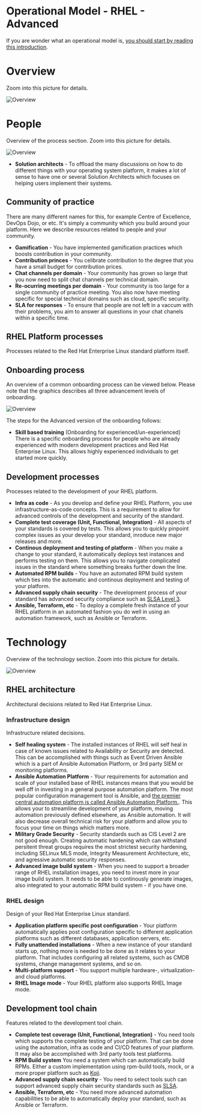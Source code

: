 # Operational Model - RHEL - Advanced
If you are wonder what an operational model is, [you should start by reading this introduction](/operational-model/intro/).

# Overview
Zoom into this picture for details.

![Overview](assets/rhel-operational-model.jpg)

# People
Overview of the process section. Zoom into this picture for details.

![Overview](assets/rhel-operational-model-people.jpg)

* **Solution architects** - To offload the many discussions on how to do different things with your operating system platform, it makes a lot of sense to have one or several Solution Architects which focuses on helping users implement their systems.  

## Community of practice
There are many different names for this, for example Centre of Excellence, DevOps Dojo, or etc. It's simply a community which you build around your platform. Here we describe resources related to people and your community.

* **Gamification** - You have implemented gamification practices which boosts contribution in your community.
* **Contribution princes** - You celibrate contribution to the degree that you have a small budget for contribution prices.
* **Chat channels per domain** - Your community has grown so large that you now need to split chat channels per technical domain.
* **Re-ocurring meetings per domain** - Your community is too large for a single community of practice meeting. You also now have meeting specific for special technical domains such as cloud, specific security.
* **SLA for responses** - To ensure that people are not left in a vaccum with their problems, you aim to answer all questions in your chat chanels within a specific time.

## RHEL Platform processes
Processes related to the Red Hat Enterprise Linux standard platform itself.

## Onboarding process
An overview of a common onboarding process can be viewed below. Please note that the graphics describes all three advancement levels of onboarding.

![Overview](assets/rhel-onboarding.jpg)

The steps for the Advanced version of the onboarding follows:

* **Skill based training** (Onboarding for experienced/un-experienced) There is a specific onboarding process for people who are already experienced with modern development practices and Red Hat Enterprise Linux. This allows highly experienced individuals to get started more quickly.

## Development processes
Processes related to the development of your RHEL platform.

* **Infra as code** - As you develop and define your RHEL Platform, you use infrastructure-as-code concepts. This is a requirement to allow for advanced controls of the development and security of the standard.
* **Complete test coverage (Unit, Functional, Integration)** - All aspects of your standards is covered by tests. This allows you to quickly pinpoint complex issues as your develop your standard, inroduce new major releases and more.
* **Continous deployment and testing of platform** - When you make a change to your standard, it automatically deploys test instances and performs testing on them. This allows you to navigate complicated issues in the standard where something breaks further down the line.
* **Automated RPM builds** - You have an automated RPM build system which ties into the automatic and continous deployment and testing of your platform.
* **Advanced supply chain security** - The development process of your standard has advanced security compliance such as [SLSA Level 3](https://slsa.dev/).
* **Ansible, Terraform, etc** - To deploy a complete fresh instance of your RHEL platform in an automated fashion you do well in using an automation framework, such as Ansible or Terraform.

# Technology
Overview of the technology section. Zoom into this picture for details.

![Overview](assets/rhel-operational-model-technology.jpg)

## RHEL architecture
Architectural decisions related to Red Hat Enterprise Linux.

### Infrastructure design
Infrastructure related decisions.

* **Self healing system** - The installed instances of RHEL will self heal in case of known issues related to Availability or Security are detected. This can be accomplished with things such as Event Driven Ansible which is a part of Ansible Automation Platform, or 3rd party SIEM or monitoring platforms.
* **Ansible Automation Platform** - Your requirements for automation and scale of your installed base of RHEL instances means that you would be well off in investing in a general purpose automation platform. The most popular configuration management tool is Ansible, and [the premier central automation platform is called Ansible Automation Platform.](https://www.redhat.com/en/technologies/management/ansible). This allows your to streamline development of your platform, moving automation previously defined elsewhere, as Ansible automation. It will also decrease overall technical risk for your platform and allow you to focus your time on things which matters more.
* **Military Grade Security** - Security standards such as CIS Level 2 are not good enough. Creating automatic hardening which can withstand persitent threat groups requires the most strictest security hardening, including SELinux MLS mode, Integrity Measurement Architecture, etc, and agressive automatic security responses.
* **Advanced image build system** - When you need to support a broader range of RHEL installation images, you need to invest more in your image build system. It needs to be able to continously generate images, also integrated to your automatic RPM build system - if you have one.

### RHEL design
Design of your Red Hat Enterprise Linux standard.

* **Application platform specific post configuration** - Your platform automatically applies post configuration specific to different application platforms such as different databases, application servers, etc.
* **Fully unattended installations** - When a new instance of your standard starts up, nothing more is needed to be done as it relates to your platform. That includes configuring all related systems, such as CMDB systems, change management systems, and so on.
* **Multi-platform support** - You support multiple hardware-, virtualization- and cloud platforms.
* **RHEL Image mode** - Your RHEL platform also supports RHEL Image mode.

## Development tool chain
Features related to the development tool chain.

* **Complete test coverage (Unit, Functional, Integration)** - You need tools which supports the complete testing of your platform. That can be done using the automation, infra as code and CI/CD features of your platform. It may also be accomplished with 3rd party tools test platforms.
* **RPM Build system** You need a system which can automatically build RPMs. Either a custom implementation using rpm-build tools, mock, or a more proper platform such as [Koji](https://koji.build/).
* **Advanced supply chain security** - You need to select tools such can support advanced supply chain security standards such as [SLSA](https://slsa.dev).
* **Ansible, Terraform, etc** - You need more advanced automation capabilities to be able to automatically deploy your standard, such as Ansible or Terraform.

